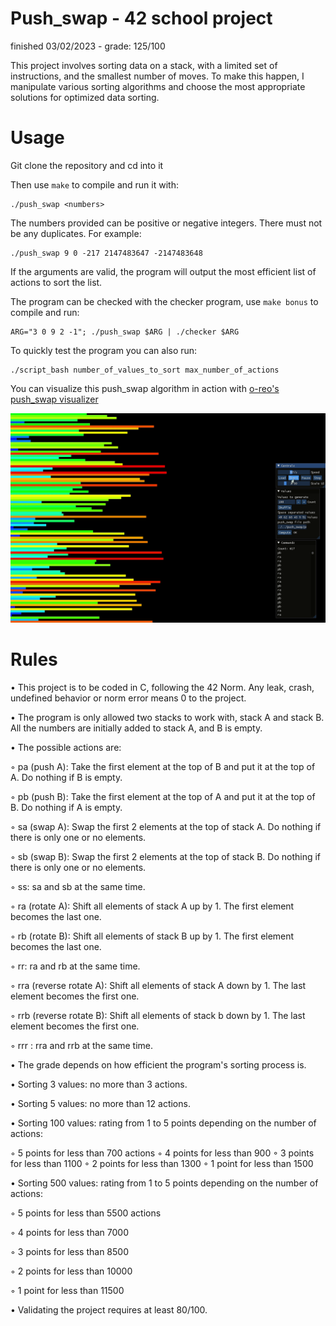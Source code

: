 # Push_swap - 42 school project
finished 03/02/2023 - grade: 125/100

This project involves sorting data on a stack, with a limited set of instructions, and the smallest number of moves. To make this happen, I manipulate various sorting algorithms and choose the most appropriate solutions for optimized data sorting.

# Usage

Git clone the repository and cd into it

Then use ```make``` to compile and run it with:

```shell
./push_swap <numbers>
```

The numbers provided can be positive or negative integers. There must not be any duplicates. For example:

```shell
./push_swap 9 0 -217 2147483647 -2147483648
```

If the arguments are valid, the program will output the most efficient list of actions to sort the list.

The program can be checked with the checker program, use ```make bonus``` to compile and run:

```shell
ARG="3 0 9 2 -1"; ./push_swap $ARG | ./checker $ARG
```

To quickly test the program you can also run:

```shell
./script_bash number_of_values_to_sort max_number_of_actions
```

You can visualize this push_swap algorithm in action with [o-reo's push_swap visualizer](https://github.com/o-reo/push_swap_visualizer)

![Push_swap visualization by mcombeau](https://github.com/mcombeau/push_swap/blob/main/subject/push_swap_visualization.gif)

# Rules

• This project is to be coded in C, following the 42 Norm. Any leak, crash, undefined behavior or norm error means 0 to the project.

• The program is only allowed two stacks to work with, stack A and stack B. All the numbers are initially added to stack A, and B is empty.

• The possible actions are:

◦ pa (push A): Take the first element at the top of B and put it at the top of A. Do nothing if B is empty.

◦ pb (push B): Take the first element at the top of A and put it at the top of B. Do nothing if A is empty.

◦ sa (swap A): Swap the first 2 elements at the top of stack A. Do nothing if there is only one or no elements.

◦ sb (swap B): Swap the first 2 elements at the top of stack B. Do nothing if there is only one or no elements.

◦ ss: sa and sb at the same time.

◦ ra (rotate A): Shift all elements of stack A up by 1. The first element becomes the last one.

◦ rb (rotate B): Shift all elements of stack B up by 1. The first element becomes the last one.

◦ rr: ra and rb at the same time.

◦ rra (reverse rotate A): Shift all elements of stack A down by 1. The last element becomes the first one.

◦ rrb (reverse rotate B): Shift all elements of stack b down by 1. The last element becomes the first one.

◦ rrr : rra and rrb at the same time.

• The grade depends on how efficient the program's sorting process is.
 
• Sorting 3 values: no more than 3 actions.

• Sorting 5 values: no more than 12 actions.

• Sorting 100 values: rating from 1 to 5 points depending on the number of actions:

  ◦ 5 points for less than 700 actions
  ◦ 4 points for less than 900
  ◦ 3 points for less than 1100
  ◦ 2 points for less than 1300
  ◦ 1 point for less than 1500

• Sorting 500 values: rating from 1 to 5 points depending on the number of actions:

  ◦ 5 points for less than 5500 actions

  ◦ 4 points for less than 7000

  ◦ 3 points for less than 8500

  ◦ 2 points for less than 10000

  ◦ 1 point for less than 11500 

• Validating the project requires at least 80/100.

